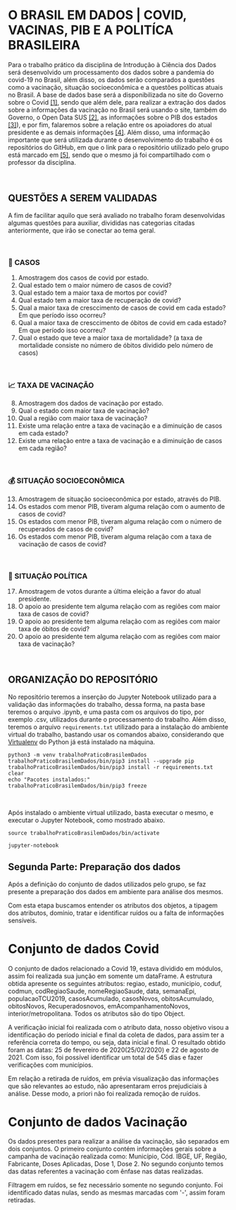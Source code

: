 # **O BRASIL EM DADOS | COVID, VACINAS, PIB E A POLITÍCA BRASILEIRA**

Para o trabalho prático da disciplina de Introdução à Ciência dos Dados será desenvolvido um processamento dos dados sobre a pandemia do covid-19 no Brasil, além disso, os dados serão comparados a questões como a vacinação, situação socioeconômica e a questões políticas atuais no Brasil. A base de dados base será a disponibilizada no site do Governo sobre o Covid [[1]](https://covid.saude.gov.br/), sendo que além dele, para realizar a extração dos dados sobre a informações da vacinação no Brasil será usando o site, também do Governo, o Open Data SUS [[2]](https://opendatasus.saude.gov.br/dataset/covid-19-vacinacao), as informações sobre o PIB dos estados [[3]](https://www.ibge.gov.br/explica/pib.php)), e por fim, falaremos sobre a relação entre os apoiadores do atual presidente e as demais informações [[4]](https://especiais.gazetadopovo.com.br/eleicoes/2018/resultados/votacao-candidatos-presidente-brasil/).
Além disso, uma informação importante que será utilizada durante o desenvolvimento do trabalho é os repositórios do GitHub, em que o link para o repositório utilizado pelo grupo está marcado em [[5]](https://github.com/Estelamb/BrasilEmDados ), sendo que o mesmo já foi compartilhado com o professor da disciplina.

<br>

## **QUESTÕES A SEREM VALIDADAS**

A fim de facilitar aquilo que será avaliado no trabalho foram desenvolvidas algumas questões para auxiliar, divididas nas categorias citadas anteriormente, que irão se conectar ao tema geral.

<br>

### **🔢 CASOS**

1. Amostragem dos casos de covid por estado.
2. Qual estado tem o maior número de casos de covid?
3. Qual estado tem a maior taxa de mortos por covid?
4. Qual estado tem a maior taxa de recuperação de covid?
5. Qual a maior taxa de cresccimento de casos de covid em cada estado? Em que período isso ocorreu?
6. Qual a maior taxa de cresccimento de óbitos de covid em cada estado? Em que período isso ocorreu?
7. Qual o estado que teve a maior taxa de mortalidade? (a taxa de mortalidade consiste no número de óbitos dividido pelo número de casos)

<br>

### **📈 TAXA DE VACINAÇÃO**

8. Amostragem dos dados de vacinação por estado.
9. Qual o estado com maior taxa de vacinação?
10. Qual a região com maior taxa de vacinação?
11. Existe uma relação entre a taxa de vacinação e a diminuição de casos em cada estado?
12. Existe uma relação entre a taxa de vacinação e a diminuição de casos em cada região?

<br>

### **💰 SITUAÇÃO SOCIOECONÔMICA**

13. Amostragem de situação socioeconômica por estado, através do PIB.
14. Os estados com menor PIB, tiveram alguma relação com o aumento de casos de covid?
15. Os estados com menor PIB, tiveram alguma relação com o número de recuperados de casos de covid?
16. Os estados com menor PIB, tiveram alguma relação com a taxa de vacinação de casos de covid?

<br>

### **💼 SITUAÇÃO POLÍTICA**

17. Amostragem de votos durante a última eleição a favor do atual presidente.
18. O apoio ao presidente tem alguma relação com as regiões com maior taxa de casos de covid?
19. O apoio ao presidente tem alguma relação com as regiões com maior taxa de óbitos de covid?
20. O apoio ao presidente tem alguma relação com as regiões com maior taxa de vacinação?

<br>

## **ORGANIZAÇÃO DO REPOSITÓRIO**
No repositório teremos a inserção do Jupyter Notebook utilizado para a validação das informações do trabalho, dessa forma, na pasta base teremos o arquivo .ipynb, e uma pasta com os arquivos do tipo, por exemplo .csv, utilizados durante o processamento do trabalho.
Além disso, teremos o arquivo `requirements.txt` utilizado para a instalação do ambiente virtual do trabalho, bastando usar os comandos abaixo, considerando que [Virtualenv](https://gist.github.com/Geoyi/d9fab4f609e9f75941946be45000632b) do Python já está instalado na máquina.

```
python3 -m venv trabalhoPraticoBrasilemDados
trabalhoPraticoBrasilemDados/bin/pip3 install --upgrade pip
trabalhoPraticoBrasilemDados/bin/pip3 install -r requirements.txt
clear
echo "Pacotes instalados:"
trabalhoPraticoBrasilemDados/bin/pip3 freeze

```

<br>

Após instalado o ambiente virtual utilizado, basta executar o mesmo, e executar o Jupyter Notebook, como mostrado abaixo.

```
source trabalhoPraticoBrasilemDados/bin/activate
```

```
jupyter-notebook
```


## Segunda Parte: Preparação dos dados
 
Após a definição do conjunto de dados utilizados pelo grupo, se faz presente a preparação dos dados em ambiente para análise dos mesmos. 
 
Com esta etapa buscamos entender os atributos dos objetos, a tipagem dos atributos, domínio, tratar e identificar ruídos ou a falta de informações sensíveis.
 
# Conjunto de dados Covid
 
O conjunto de dados relacionado a Covid 19, estava  dividido em módulos, assim foi realizada sua junção em somente um dataFrame. A estrutura obtida apresente os seguintes atributos: regiao, estado, municipio, coduf, codmun, codRegiaoSaude, nomeRegiaoSaude, data, semanaEpi, populacaoTCU2019, casosAcumulado, casosNovos, obitosAcumulado, obitosNovos, Recuperadosnovos, emAcompanhamentoNovos, interior/metropolitana. Todos os atributos são do tipo Object. 
 
A verificação inicial foi realizada com o atributo data, nosso objetivo visou a identificação do período inicial e final da coleta de dados, para assim ter a referência correta do tempo, ou seja, data inicial e final. O resultado obtido foram as datas: 25 de fevereiro de 2020(25/02/2020) e 22 de agosto de 2021.  Com isso, foi possível identificar um total de 545 dias e fazer verificações com municípios. 
 
Em relação a retirada de ruídos, em prévia visualização das informações que são relevantes ao estudo, não apresentaram erros prejudiciais à análise. Desse modo, a priori não foi realizada remoção de ruídos.
 
# Conjunto de dados Vacinação
 
Os dados presentes para realizar a análise da vacinação, são separados em dois conjuntos. O primeiro conjunto contém informações gerais sobre a campanha de vacinação realizada como: Município, Cód. IBGE, UF, Região, Fabricante, Doses Aplicadas, Dose 1, Dose 2. No segundo conjunto temos das datas referentes a vacinação com ênfase nas datas realizadas. 
 
Filtragem em ruídos, se fez necessário somente no segundo conjunto. Foi identificado datas nulas, sendo as mesmas marcadas com '-', assim foram retiradas. 